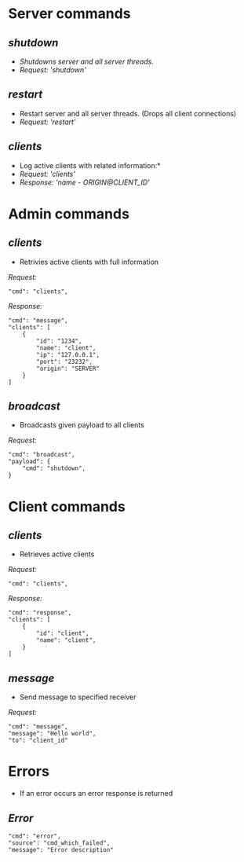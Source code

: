 # Server commands

## *shutdown*
 - *Shutdowns server and all server threads.*
 - *Request: 'shutdown'*

## *restart*
 - Restart server and all server threads. (Drops all client connections)
 - *Request: 'restart'*

## *clients*
 - Log active clients with related information:*  
 - *Request: 'clients'*
 - *Response: 'name - ORIGIN@CLIENT_ID'*


# Admin commands
## *clients*
 - Retrivies active clients with full information  

*Request:*

    "cmd": "clients",

*Response:*

    "cmd": "message",
    "clients": [
        {  
            "id": "1234",
            "name": "client",
            "ip": "127.0.0.1",
            "port": "23232",
            "origin": "SERVER"
        }
    ]

## *broadcast*
 - Broadcasts given payload to all clients  

*Request:*

    "cmd": "broadcast",
    "payload": {
        "cmd": "shutdown",
    }

# Client commands
## *clients*
- Retrieves active clients  

*Request:*

    "cmd": "clients",

*Response:*

    "cmd": "response",
    "clients": [
        {  
            "id": "client",
            "name": "client",
        }
    ]

## *message*
- Send message to specified receiver  

*Request:*

    "cmd": "message",
    "message": "Hello world",
    "to": "client_id"


# Errors
 - If an error occurs an error response is returned

## *Error*

    "cmd": "error",
    "source": "cmd_which_failed",
    "message": "Error description"